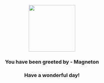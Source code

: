 <p align="center">
    <img src="https://raw.githubusercontent.com/PokeAPI/sprites/master/sprites/pokemon/82.png" width="150" height="150">
</p>
<h3 align="center">You have been greeted by - <b>Magneton</b></h3>
<h3 align="center">Have a wonderful day!</h3>
